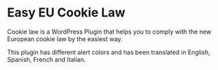 # Easy EU Cookie Law

Cookie law is a WordPress Plugin that helps you to comply with the new European cookie law by the easiest way.

This plugin has different alert colors and has been translated in English, Spanish, French and Italian.
